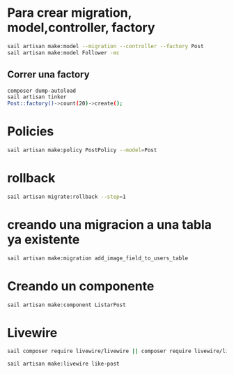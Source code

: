 # Para crear migration, model,controller, factory

```bash
sail artisan make:model --migration --controller --factory Post
sail artisan make:model Follower -mc
```

## Correr una factory

```bash
composer dump-autoload
sail artisan tinker
Post::factory()->count(20)->create();
```

# Policies

```bash
sail artisan make:policy PostPolicy --model=Post
```

# rollback

```bash
sail artisan migrate:rollback --step=1
```

# creando una migracion a una tabla ya existente

```bash
sail artisan make:migration add_image_field_to_users_table
```

# Creando un componente

```bash
sail artisan make:component ListarPost
```

# Livewire

```bash
sail composer require livewire/livewire || composer require livewire/livewire
```

```bash
sail artisan make:livewire like-post
```
